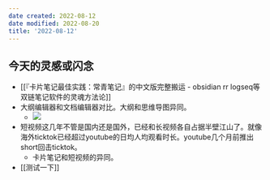 ```yaml
---
date created: 2022-08-12
date modified: 2022-08-20
title: '2022-08-12'
---
```


## 今天的灵感或闪念

- [[『卡片笔记最佳实践：常青笔记』的中文版完整搬运 - obsidian rr logseq等双链笔记软件的灵魂方法论]]
- 大纲编辑器和文档编辑器对比。大纲和思维导图异同。
	- ![](https://img.oldwinter.top/Pasted%20image%2020220812190645.png)
- 短视频这几年不管是国内还是国外，已经和长视频各自占据半壁江山了。就像海外ticktok已经超过youtube的日均人均观看时长。youtube几个月前推出short回击ticktok。
	- 卡片笔记和短视频的异同。
- [[测试一下]]

